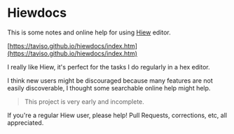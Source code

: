 # Hiewdocs

This is some notes and online help for using [Hiew](http://www.hiew.ru) editor.


[https://taviso.github.io/hiewdocs/index.htm](https://taviso.github.io/hiewdocs/index.htm)


I really like Hiew, it's perfect for the tasks I do regularly in a hex editor.

I think new users might be discouraged because many features are not easily
discoverable, I thought some searchable online help might help.

> This project is very early and incomplete.

If you're a regular Hiew user, please help! Pull Requests, corrections, etc,
all appreciated.
